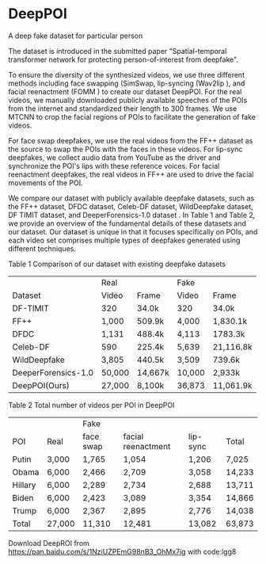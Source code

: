 # DeepPOI
A deep fake dataset for particular person

The dataset is introduced in the submitted paper "Spatial-temporal transformer network for protecting person-of-interest from deepfake".

To ensure the diversity of the synthesized videos, we use three different methods including face swapping (SimSwap, lip-syncing (Wav2lip ), and facial reenactment (FOMM ) to create our dataset DeepPOI. For the real videos, we manually downloaded publicly available speeches of the POIs from the internet and standardized their length to 300 frames. We use MTCNN to crop the facial regions of POIs to facilitate the generation of fake videos.

For face swap deepfakes, we use the real videos from the FF++ dataset as the source to swap the POIs with the faces in these videos. For lip-sync deepfakes, we collect audio data from YouTube as the driver and synchronize the POI's lips with these reference voices. For facial reenactment deepfakes, the real videos in FF++ are used to drive the facial movements of the POI.

We compare our dataset with publicly available deepfake datasets, such as the FF++ dataset, DFDC dataset, Celeb-DF dataset, WildDeepfake dataset, DF TIMIT dataset, and DeeperForensics-1.0 dataset . In Table 1 and Table 2, we provide an overview of the fundamental details of these datasets and our dataset. Our dataset is unique in that it focuses specifically on POIs, and each video set comprises multiple types of deepfakes generated using different techniques.

Table 1 Comparison of our dataset with existing deepfake datasets
<table>
    <tr>
        <td></td>
        <td colspan="2">Real</td>
        <td colspan="2">Fake</td>        
    </tr>
    <tr>
        <td>Dataset</td>
        <td>Video</td>
        <td>Frame</td>
        <td>Video</td>
        <td>Frame</td>
    </tr>
    <tr>
        <td>DF-TIMIT</td>
        <td>320</td>
        <td>34.0k</td>
        <td>320</td>
        <td>34.0k</td>
    </tr>
    <tr>
        <td>FF++</td>
        <td>1,000</td>
        <td>509.9k</td>
        <td>4,000</td>
        <td>1,830.1k</td>
    </tr>
    <tr>
        <td>DFDC</td>
        <td>1,131</td>
        <td>488.4k</td>
        <td>4,113</td>
        <td>1783.3k</td>
    </tr>
    <tr>
        <td>Celeb-DF</td>
        <td>590</td>
        <td>225.4k</td>
        <td>5,639</td>
        <td>21,116.8k</td>
    </tr>
    <tr>
        <td>WildDeepfake</td>
        <td>3,805</td>
        <td>440.5k</td>
        <td>3,509</td>
        <td>739.6k</td>
    </tr>
    <tr>
        <td>DeeperForensics-1.0</td>
        <td>50,000</td>
        <td>14,667k</td>
        <td>10,000</td>
        <td>2,933k</td>
    </tr>
    <tr>
        <td>DeepPOI(Ours)</td>
        <td>27,000</td>
        <td>8,100k</td>
        <td>36,873</td>
        <td>11,061.9k</td>
    </tr>
</table>

Table 2 Total number of videos per POI in DeepPOI
<table>
    <tr>
        <td></td>
        <td></td>        
        <td colspan="3">Fake</td>     
    </tr>
    <tr>
        <td>POI</td>
        <td>Real</td>
        <td>face swap</td>
        <td>facial reenactment</td>
        <td>lip-sync</td>
        <td>Total</td>
    </tr>
    <tr>
        <td>Putin</td>
        <td>3,000</td>
        <td>1,765</td>
        <td>1,054</td>
        <td>1,206</td>
        <td>7,025</td>
    </tr>
    <tr>
        <td>Obama</td>
        <td>6,000</td>
        <td>2,466</td>
        <td>2,709</td>
        <td>3,058</td>
        <td>14,233</td>
    </tr>
    <tr>
        <td>Hillary</td>
        <td>6,000</td>
        <td>2,289</td>
        <td>2,734</td>
        <td>2,688</td>
        <td>13,711</td>
    </tr>
    <tr>
        <td>Biden</td>
        <td>6,000</td>
        <td>2,423</td>
        <td>3,089</td>
        <td>3,354</td>
        <td>14,866</td>
    </tr>
    <tr>
        <td>Trump</td>
        <td>6,000</td>
        <td>2,367</td>
        <td>2,895</td>
        <td>2,776</td>
        <td>14,038</td>
    </tr>
    <tr>
        <td>Total</td>
        <td>27,000</td>
        <td>11,310</td>
        <td>12,481</td>
        <td>13,082</td>
        <td>63,873</td>
    </tr>
</table>

Download DeepROI from https://pan.baidu.com/s/1NziUZPEmG98nB3_OhMx7ig with code:lgg8 
